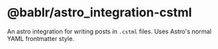 # @bablr/astro_integration-cstml

An astro integration for writing posts in `.cstml` files. Uses Astro's normal YAML frontmatter style.
